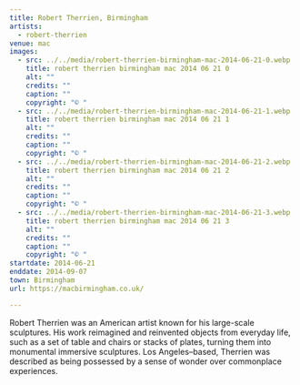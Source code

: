 ```yaml
---
title: Robert Therrien, Birmingham
artists:
  - robert-therrien
venue: mac
images:
  - src: ../../media/robert-therrien-birmingham-mac-2014-06-21-0.webp
    title: robert therrien birmingham mac 2014 06 21 0
    alt: ""
    credits: ""
    caption: ""
    copyright: "© "
  - src: ../../media/robert-therrien-birmingham-mac-2014-06-21-1.webp
    title: robert therrien birmingham mac 2014 06 21 1
    alt: ""
    credits: ""
    caption: ""
    copyright: "© "
  - src: ../../media/robert-therrien-birmingham-mac-2014-06-21-2.webp
    title: robert therrien birmingham mac 2014 06 21 2
    alt: ""
    credits: ""
    caption: ""
    copyright: "© "
  - src: ../../media/robert-therrien-birmingham-mac-2014-06-21-3.webp
    title: robert therrien birmingham mac 2014 06 21 3
    alt: ""
    credits: ""
    caption: ""
    copyright: "© "
startdate: 2014-06-21
enddate: 2014-09-07
town: Birmingham
url: https://macbirmingham.co.uk/

---
```


Robert Therrien was an American artist known for his large-scale sculptures. His work reimagined and reinvented objects from everyday life, such as a set of table and chairs or stacks of plates, turning them into monumental immersive sculptures. Los Angeles–based, Therrien was described as being possessed by a sense of wonder over commonplace experiences.